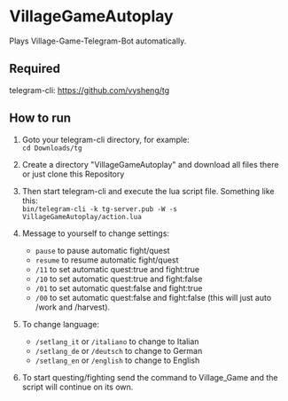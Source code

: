 # VillageGameAutoplay
Plays Village-Game-Telegram-Bot automatically.
## Required
telegram-cli:
https://github.com/vysheng/tg
## How to run
1. Goto your telegram-cli directory, for example:  
`cd Downloads/tg`
2. Create a directory "VillageGameAutoplay" and download all files there or just clone this Repository
3. Then start telegram-cli and execute the lua script file. Something like this:  
`bin/telegram-cli -k tg-server.pub -W -s VillageGameAutoplay/action.lua`
4. Message to yourself to change settings:
	- `pause` to pause automatic fight/quest 
	- `resume` to resume automatic fight/quest 
	- `/11` to set automatic quest:true  and fight:true
	- `/10` to set automatic quest:true  and fight:false
	- `/01` to set automatic quest:false and fight:true
	- `/00` to set automatic quest:false and fight:false (this will just auto /work and /harvest).

5. To change language:
	- `/setlang_it` or `/italiano` to change to Italian
	- `/setlang_de` or `/deutsch` to change to German
	- `/setlang_en` or `/english` to change to English

6. To start questing/fighting send the command to Village_Game and the script will continue on its own.
